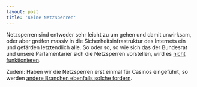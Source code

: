 ```yaml
---
layout: post
title: 'Keine Netzsperren'
---
```

Netzsperren sind entweder sehr leicht zu um gehen und damit unwirksam, oder aber greifen massiv in die Sicherheitsinfrastruktur des Internets ein und gefärden letztendlich alle. So oder so, so wie sich das der Bundesrat und unsere Parlamentarier sich die Netzsperren vorstellen, wird es [nicht funktionieren][1].

Zudem: Haben wir die Netzsperren erst einmal für Casinos eingeführt, so werden [andere Branchen ebenfalls solche fordern][2].

[1]: https://www.watson.ch/Digital/Schweiz/931923761-Darum-sind-Geldspielgesetz-und-Internet-Sperren-viel-gefaehrlicher--als-du-glaubst
[2]: https://www.aargauerzeitung.ch/schweiz/piraterie-dj-bobos-manager-greift-justizministerin-an-132462367
